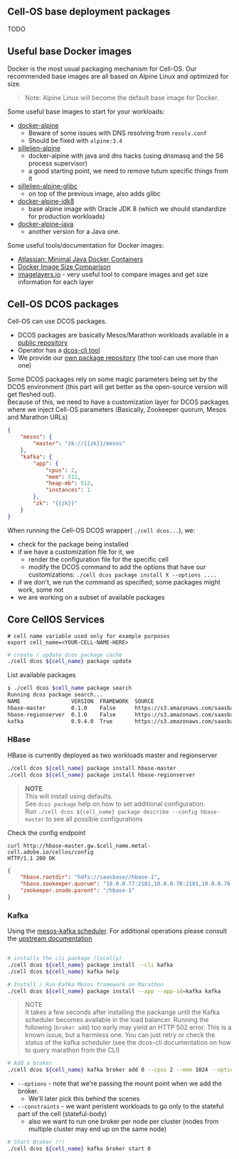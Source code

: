 ## Cell-OS base deployment packages

TODO

## Useful base Docker images

Docker is the most usual packaging mechanism for Cell-OS. 
Our recommended base images are all based on Alpine Linux and optimized for size. 

> Note: Alpine Linux will become the default base image for Docker.

Some useful base images to start for your workloads: 

* [docker-alpine](https://github.com/gliderlabs/docker-alpine)
    * Beware of some issues with DNS resolving from `resolv.conf`
    * Should be fixed with `alpine:3.4`
* [sillelien-alpine](https://github.com/sillelien/base-alpine)
    * docker-alpine with java and dns hacks (using dnsmasq and the S6 process supervisor)
    * a good starting point, we need to remove tutum specific things from it
* [sillelien-alpine-glibc](https://github.com/sillelien/base-alpine-glibc)
    * on top of the previous image, also adds glibc
* [docker-alpine-jdk8](https://github.com/frol/docker-alpine-oraclejdk8)
    * base alpine image with Oracle JDK 8 (which we should standardize for production workloads)
* [docker-alpine-java](https://github.com/anapsix/docker-alpine-java)
    * another version for a Java one. 

Some useful tools/documentation for Docker images: 

* [Atlassian: Minimal Java Docker Containers](https://developer.atlassian.com/blog/2015/08/minimal-java-docker-containers/)
* [Docker Image Size Comparison](https://www.brianchristner.io/docker-image-base-os-size-comparison/)
* [imagelayers.io](https://imagelayers.io/) - very useful tool to compare images and get size information for each layer

## Cell-OS DCOS packages

Cell-OS can use DCOS packages. 

* DCOS packages are basically Mesos/Marathon workloads available in a [public repository](https://github.com/mesosphere/universe/)
* Operator has a [dcos-cli tool](https://github.com/mesosphere/dcos-cli/)
* We provide our [own package repository](http://git.corp.adobe.com/metal-cell/cell-universe) (the tool can use more than one)

Some DCOS packages rely on some magic parameters being set by the DCOS environment (this part will get better as the open-source version will get fleshed out).  
Because of this, we need to have a customization layer for DCOS packages where we inject Cell-OS parameters (Basically, Zookeeper quorum, Mesos and Marathon URLs)

```json
{
    "mesos": {
        "master": "zk://{{zk}}/mesos"
    }, 
    "kafka": {
        "app": {
            "cpus": 2, 
            "mem": 512, 
            "heap-mb": 512,
            "instances": 1
        }, 
        "zk": "{{zk}}"
    }
}
```

When running the Cell-OS DCOS wrapper( `./cell dcos...`), we:

* check for the package being installed
* if we have a customization file for it, we
    * render the configuration file for the specific cell
    * modify the DCOS command to add the options that have our customizations: `./cell dcos package install X --options ....`
* if we don't, we run the command as specified; some packages might work, some not
* we are working on a subset of available packages

## Core CellOS Services

```
# cell name variable used only for example purposes
export cell_name=<YOUR-CELL-NAME-HERE>
```

```bash
# create / update dcos package cache
./cell dcos ${cell_name} package update
```

List available packages

```bash
❯ ./cell dcos $cell_name package search
Running dcos package search...
NAME                VERSION  FRAMEWORK  SOURCE                                                                            DESCRIPTION
hbase-master        0.1.0    False      https://s3.amazonaws.com/saasbase-repo/cell-os/cell-os-universe-1.2-SNAPSHOT.zip  HBase master workload running on top of Apache Mesos
hbase-regionserver  0.1.0    False      https://s3.amazonaws.com/saasbase-repo/cell-os/cell-os-universe-1.2-SNAPSHOT.zip  HBase region-server workload running on top of Apache Mesos
kafka               0.9.4.0  True       https://s3.amazonaws.com/saasbase-repo/cell-os/cell-os-universe-1.2-SNAPSHOT.zip  Apache Kafka running on top of Apache Mesos
```

### HBase
HBase is currently deployed as two workloads master and regionserver
```bash
./cell dcos ${cell_name} package install hbase-master
./cell dcos ${cell_name} package install hbase-regionserver
```

> **NOTE**  
This will install using defaults.  
See `dcos package` help on how to set additional configuration.  
Run `./cell dcos ${cell_name} package describe --config hbase-master` 
to see all possible configurations

Check the config endpoint
```
curl http://hbase-master.gw.$cell_name.metal-cell.adobe.io/cellos/config
HTTP/1.1 200 OK
```

```json
{
    "hbase.rootdir": "hdfs://saasbase//hbase-1",
    "hbase.zookeeper.quorum": "10.0.0.77:2181,10.0.0.78:2181,10.0.0.76:2181",
    "zookeeper.znode.parent": "/hbase-1"
}
```

### Kafka

Using the [mesos-kafka scheduler](https://github.com/mesos/kafka). For additional operations please consult the [upstream documentation](https://github.com/mesos/kafka#starting-and-using-1-broker)

```bash
 
# installs the cli package (locally)
./cell dcos ${cell_name} package install --cli kafka
./cell dcos ${cell_name} kafka help

# Install / Run Kafka Mesos framework on Marathon
./cell dcos ${cell_name} package install --app --app-id=kafka kafka
```

> NOTE  
It takes a few seconds after installing the packange until the Kafka scheduler becomes available in the load balancer.
Running the following (`broker add`) too early may yield an HTTP 502 error.
This is a known issue, but a harmless one. You can just retry or check the status of the kafka scheduler (see the dcos-cli documentation on how to query marathon from the CLI)

```bash
# Add a broker
./cell dcos ${cell_name} kafka broker add 0 --cpus 2 --mem 1024 --options "log.dirs=/mnt/data_1/kafka_data/broker0" --constraints "role=like:stateful.*,hostname=unique"
```
* `--options` - note that we're passing the mount point when we add the broker. 
   * We'll later pick this behind the scenes 
* `--constraints` - we want peristent workloads to go only to the stateful part of the cell (stateful-body)
   * also we want to run one broker per node per cluster (nodes from multiple cluster may end up on the same node)

```bash
# Start Broker !!!
./cell dcos ${cell_name} kafka broker start 0
```
